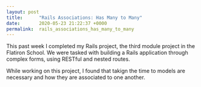 ```yaml
---
layout: post
title:      "Rails Associations: Has Many to Many"
date:       2020-05-23 21:22:37 +0000
permalink:  rails_associations_has_many_to_many
---
```



This past week I completed my Rails project, the third module project in the Flatiron School.  We were tasked with building a Rails application through complex forms, using RESTful and nested routes. 

While working on this project, I found that takign the time to models are necessary and how they are associated to one another. 
